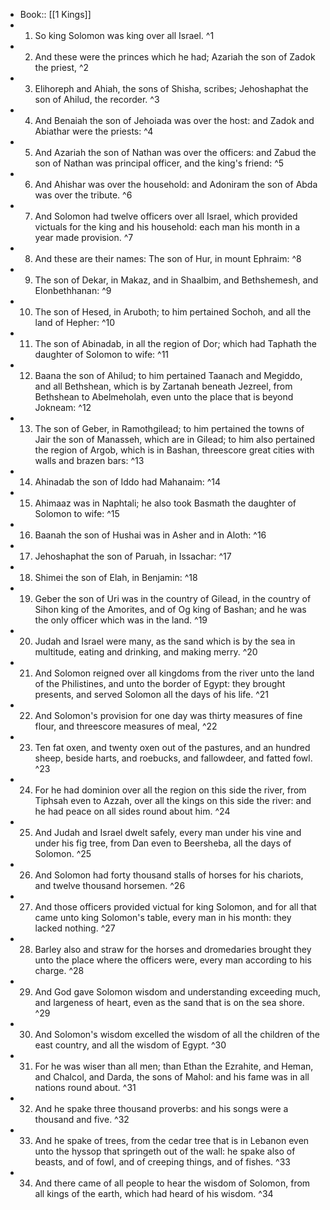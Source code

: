 - Book:: [[1 Kings]]
- 1. So king Solomon was king over all Israel. ^1
- 2. And these were the princes which he had; Azariah the son of Zadok the priest, ^2
- 3. Elihoreph and Ahiah, the sons of Shisha, scribes; Jehoshaphat the son of Ahilud, the recorder. ^3
- 4. And Benaiah the son of Jehoiada was over the host: and Zadok and Abiathar were the priests: ^4
- 5. And Azariah the son of Nathan was over the officers: and Zabud the son of Nathan was principal officer, and the king's friend: ^5
- 6. And Ahishar was over the household: and Adoniram the son of Abda was over the tribute. ^6
- 7. And Solomon had twelve officers over all Israel, which provided victuals for the king and his household: each man his month in a year made provision. ^7
- 8. And these are their names: The son of Hur, in mount Ephraim: ^8
- 9. The son of Dekar, in Makaz, and in Shaalbim, and Bethshemesh, and Elonbethhanan: ^9
- 10. The son of Hesed, in Aruboth; to him pertained Sochoh, and all the land of Hepher: ^10
- 11. The son of Abinadab, in all the region of Dor; which had Taphath the daughter of Solomon to wife: ^11
- 12. Baana the son of Ahilud; to him pertained Taanach and Megiddo, and all Bethshean, which is by Zartanah beneath Jezreel, from Bethshean to Abelmeholah, even unto the place that is beyond Jokneam: ^12
- 13. The son of Geber, in Ramothgilead; to him pertained the towns of Jair the son of Manasseh, which are in Gilead; to him also pertained the region of Argob, which is in Bashan, threescore great cities with walls and brazen bars: ^13
- 14. Ahinadab the son of Iddo had Mahanaim: ^14
- 15. Ahimaaz was in Naphtali; he also took Basmath the daughter of Solomon to wife: ^15
- 16. Baanah the son of Hushai was in Asher and in Aloth: ^16
- 17. Jehoshaphat the son of Paruah, in Issachar: ^17
- 18. Shimei the son of Elah, in Benjamin: ^18
- 19. Geber the son of Uri was in the country of Gilead, in the country of Sihon king of the Amorites, and of Og king of Bashan; and he was the only officer which was in the land. ^19
- 20. Judah and Israel were many, as the sand which is by the sea in multitude, eating and drinking, and making merry. ^20
- 21. And Solomon reigned over all kingdoms from the river unto the land of the Philistines, and unto the border of Egypt: they brought presents, and served Solomon all the days of his life. ^21
- 22. And Solomon's provision for one day was thirty measures of fine flour, and threescore measures of meal, ^22
- 23. Ten fat oxen, and twenty oxen out of the pastures, and an hundred sheep, beside harts, and roebucks, and fallowdeer, and fatted fowl. ^23
- 24. For he had dominion over all the region on this side the river, from Tiphsah even to Azzah, over all the kings on this side the river: and he had peace on all sides round about him. ^24
- 25. And Judah and Israel dwelt safely, every man under his vine and under his fig tree, from Dan even to Beersheba, all the days of Solomon. ^25
- 26. And Solomon had forty thousand stalls of horses for his chariots, and twelve thousand horsemen. ^26
- 27. And those officers provided victual for king Solomon, and for all that came unto king Solomon's table, every man in his month: they lacked nothing. ^27
- 28. Barley also and straw for the horses and dromedaries brought they unto the place where the officers were, every man according to his charge. ^28
- 29. And God gave Solomon wisdom and understanding exceeding much, and largeness of heart, even as the sand that is on the sea shore. ^29
- 30. And Solomon's wisdom excelled the wisdom of all the children of the east country, and all the wisdom of Egypt. ^30
- 31. For he was wiser than all men; than Ethan the Ezrahite, and Heman, and Chalcol, and Darda, the sons of Mahol: and his fame was in all nations round about. ^31
- 32. And he spake three thousand proverbs: and his songs were a thousand and five. ^32
- 33. And he spake of trees, from the cedar tree that is in Lebanon even unto the hyssop that springeth out of the wall: he spake also of beasts, and of fowl, and of creeping things, and of fishes. ^33
- 34. And there came of all people to hear the wisdom of Solomon, from all kings of the earth, which had heard of his wisdom. ^34
